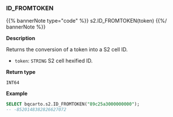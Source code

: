 ### ID_FROMTOKEN

{{% bannerNote type="code" %}}
s2.ID_FROMTOKEN(token)
{{%/ bannerNote %}}

**Description**

Returns the conversion of a token into a S2 cell ID.

* `token`: `STRING` S2 cell hexified ID.

**Return type**

`INT64`

**Example**

```sql
SELECT bqcarto.s2.ID_FROMTOKEN("89c25a3000000000");
-- -8520148382826627072
```



